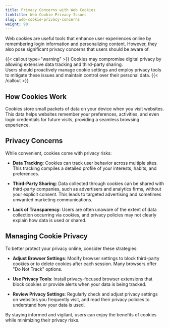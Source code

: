 ```yaml
---
title: Privacy Concerns with Web Cookies
linktitle: Web Cookie Privacy Issues
slug: web-cookie-privacy-concerns
weight: 90
---
```


Web cookies are useful tools that enhance user experiences online by remembering login information and personalizing content. However, they also pose significant privacy concerns that users should be aware of.

{{< callout type="warning" >}}
Cookies may compromise digital privacy by allowing extensive data tracking and third-party sharing.  
Users should proactively manage cookie settings and employ privacy tools to mitigate these issues and maintain control over their personal data.
{{< /callout >}}

## How Cookies Work

Cookies store small packets of data on your device when you visit websites. This data helps websites remember your preferences, activities, and even login credentials for future visits, providing a seamless browsing experience.

## Privacy Concerns

While convenient, cookies come with privacy risks:

- **Data Tracking**: Cookies can track user behavior across multiple sites. This tracking compiles a detailed profile of your interests, habits, and preferences.
- **Third-Party Sharing**: Data collected through cookies can be shared with third-party companies, such as advertisers and analytics firms, without your explicit consent. This leads to targeted advertising and sometimes unwanted marketing communications.

- **Lack of Transparency**: Users are often unaware of the extent of data collection occurring via cookies, and privacy policies may not clearly explain how data is used or shared.

## Managing Cookie Privacy

To better protect your privacy online, consider these strategies:

- **Adjust Browser Settings**: Modify browser settings to block third-party cookies or to delete cookies after each session. Many browsers offer "Do Not Track" options.

- **Use Privacy Tools**: Install privacy-focused browser extensions that block cookies or provide alerts when your data is being tracked.

- **Review Privacy Settings**: Regularly check and adjust privacy settings on websites you frequently visit, and read their privacy policies to understand how your data is used.

By staying informed and vigilant, users can enjoy the benefits of cookies while minimizing their privacy risks.
